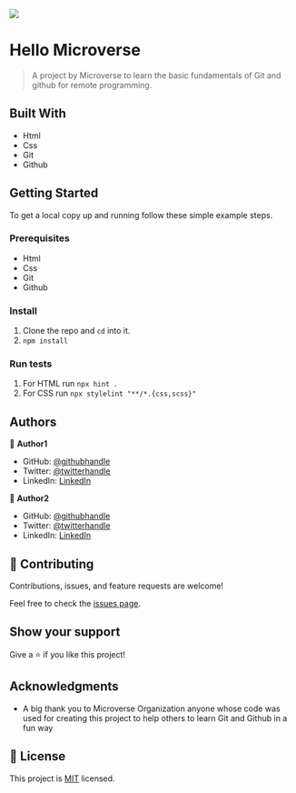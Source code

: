 ![](https://img.shields.io/badge/Microverse-blueviolet)

# Hello Microverse

> A project by Microverse to learn the basic fundamentals of Git and github for remote programming.


## Built With

- Html
- Css
- Git
- Github


## Getting Started

To get a local copy up and running follow these simple example steps.

### Prerequisites
- Html
- Css
- Git
- Github


### Install
1. Clone the repo and ```cd``` into it.
2. ```npm install```


### Run tests
1. For HTML run ```npx hint .```
2. For CSS run ```npx stylelint "**/*.{css,scss}"```


## Authors

👤 **Author1**

- GitHub: [@githubhandle](https://github.com/githubhandle)
- Twitter: [@twitterhandle](https://twitter.com/twitterhandle)
- LinkedIn: [LinkedIn](https://linkedin.com/in/linkedinhandle)

👤 **Author2**

- GitHub: [@githubhandle](https://github.com/githubhandle)
- Twitter: [@twitterhandle](https://twitter.com/twitterhandle)
- LinkedIn: [LinkedIn](https://linkedin.com/in/linkedinhandle)

## 🤝 Contributing

Contributions, issues, and feature requests are welcome!

Feel free to check the [issues page](https://github.com/alphayowakarindi/Hello-Microverse/issues).

## Show your support

Give a ⭐️ if you like this project!

## Acknowledgments

- A big thank you to Microverse Organization anyone whose code was used for creating this project to help others to learn Git and Github in a fun way

## 📝 License

This project is [MIT](./MIT.md) licensed.
